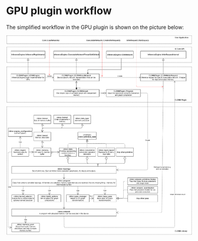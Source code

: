 # GPU plugin workflow

The simplified workflow in the GPU plugin is shown on the picture below:

![GPU plugin workflow](architecture/gpu/images/workflow.png)
